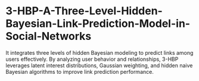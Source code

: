 # 3-HBP-A-Three-Level-Hidden-Bayesian-Link-Prediction-Model-in-Social-Networks
 It integrates three levels of hidden Bayesian modeling to predict links among users effectively. By analyzing user behavior and relationships, 3-HBP leverages latent interest distributions, Gaussian weighting, and hidden naive Bayesian algorithms to improve link prediction performance. 
